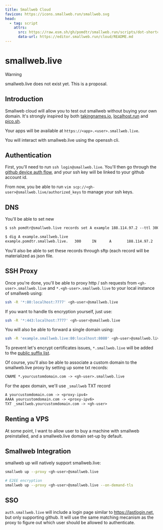 ```yaml
---
title: Smallweb Cloud
favicon: https://icons.smallweb.run/smallweb.svg
head:
  - tag: script
    attrs:
      src: https://raw.esm.sh/gh/pomdtr/smallweb.run/scripts/dot-shortcut.js
      data-url: https://editor.smallweb.run/cloud/README.md
---
```


# smallweb.live

> [!WARNING]
> smallweb.live does not exist yet. This is a proposal.

## Introduction

Smallweb cloud will allow you to test out smallweb without buying your own domain. It's strongly inspired by both [takingnames.io](https://takingnames.io), [localhost.run](https://localhost.run) and [pico.sh](https://pico.sh).

Your apps will be available at `https://<app>.<user>.smallweb.live`.

You will interact with smallweb.live using the openssh cli.

## Authentication

First, you'll need to run `ssh login@smallweb.live`. You'll then go through the [github device auth flow](https://docs.github.com/en/apps/oauth-apps/building-oauth-apps/authorizing-oauth-apps#device-flow), and your ssh key will be linked to your github account id.

From now, you be able to run `vim scp://<gh-user>@smallweb.live/authorized_keys` to manage your ssh keys.

## DNS

You'll be able to set new 

```txt
$ ssh pomdtr@smallweb.live records set A example 188.114.97.2 --ttl 300

$ dig A example.smallweb.live
example.pomdtr.smallweb.live.   300     IN      A       188.114.97.2
```

You'll also be able to set these records through sftp (each record will be materialized as json file.

## SSH Proxy

Once you're done, you'll be able to proxy http / ssh requests from `<gh-user>.smallweb.live` and `*.<gh-user>.smallweb.live` to your local instance of smallweb using:

```sh
ssh -R '*:80:localhost:7777' <gh-user>@smallweb.live
```

If you want to handle tls encryption yourself, just use:

```sh
ssh -R '*:443:localhost:7777' <gh-user>@smallweb.live
```

You will also be able to forward a single domain using:

```sh
ssh -R 'example.smallweb.live:80:localhost:8080' <gh-user>@smallweb.live
```

To prevent let's encrypt certificates issues, `*.smallweb.live` will be added to the [public suffix list](https://publicsuffix.org).

Of course, you'll also be able to associate a custom domain to the smallweb.live proxy by setting up some txt records:

```txt
CNAME *.yourcustomdomain.com -> <gh-user>.smallweb.live
```

For the apex domain, we'll use `_smallweb` TXT record

```txt
A yourcustomdomain.com -> <proxy-ipv4>
AAAA yourcustomdomain.com -> <proxy-ipv6>
TXT _smallweb.yourcustomdomain.com -> <gh-user>
```

## Renting a VPS

At some point, I want to allow user to buy a machine with smallweb preinstalled, and a smallweb.live domain set-up by default.

## Smallweb Integration

smallweb up will natively support smallweb.live:

```sh
smallweb up --proxy <gh-user>@smallweb.live

# E2EE encryption
smallweb up --proxy <gh-user>@smallweb.live --on-demand-tls
```

## SSO

`auth.smallweb.live` will include a login page similar to <https://lastlogin.net>, but only supporting github. It will use the same matching mecanism as the proxy to figure out which user should be allowed to authenticate.
